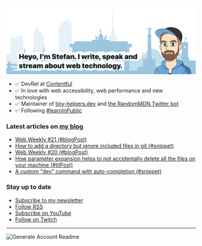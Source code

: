 <img alt="Heyo, I'm Stefan. I write and speak about web technology." src="https://raw.githubusercontent.com/stefanjudis/stefanjudis/main/screenshot.png">

- ✅ DevRel at [Contentful](https://www.contentful.com)
- ✅ In love with web accessibility, web performance and new technologies
- ✅ Maintainer of [tiny-helpers.dev](https://tiny-helpers.dev) and [the RandomMDN Twitter bot](https://twitter.com/randomMDN)
- ✅ Following [#learnInPublic](https://www.stefanjudis.com/today-i-learned/)
### Latest articles on [my blog](https://www.stefanjudis.com)

<!-- BLOG-POST-LIST:START -->
- [Web Weekly #21 (#blogPost)](https://www.stefanjudis.com/blog/web-weekly-21/)
- [How to add a directory but ignore included files in git (#snippet)](https://www.stefanjudis.com/snippets/how-to-add-a-directory-but-ignore-included-files-in-git/)
- [Web Weekly #20 (#blogPost)](https://www.stefanjudis.com/blog/web-weekly-20/)
- [How parameter expansion helps to not accidentally delete all the files on your machine (#tilPost)](https://www.stefanjudis.com/today-i-learned/how-parameter-expansion-helps-to-not-delete-everything/)
- [A custom "dev" command with auto-completion (#snippet)](https://www.stefanjudis.com/snippets/a-custom-dev-command-with-auto-completion/)
<!-- BLOG-POST-LIST:END -->

### Stay up to date

- [Subscribe to my newsletter](https://www.stefanjudis.com/newsletter/)
- [Follow RSS](https://www.stefanjudis.com/feeds/)
- [Subscribe on YouTube](https://youtube.com/c/stefanjudis)
- [Follow on Twitch](https://www.twitch.tv/stefanjudis)

---

![Generate Account Readme](https://github.com/stefanjudis/stefanjudis/workflows/Generate%20Account%20Readme/badge.svg)
